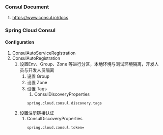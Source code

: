 ### Consul Document
1. https://www.consul.io/docs




### Spring Cloud Consul
#### Configuration
1. ConsulAutoServiceRegistration
2. ConsulAutoRegistration
    1. 设置Env、Group、Zone 等进行分区，本地环境与测试环境隔离，开发人员与开发人员隔离
        1. 设置 Group
        2. 设置 Zone
        3. 设置 Tags
            1. ConsulDiscoveryProperties
            ```properties
            spring.cloud.consul.discovery.tags
            ```
   2. 设置注册链接认证
       1. ConsulDiscoveryProperties
           ```properties
           spring.cloud.consul.token=
           ```